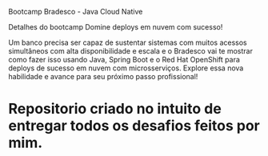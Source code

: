 Bootcamp Bradesco - Java Cloud Native

Detalhes do bootcamp
Domine deploys em nuvem com sucesso!

Um banco precisa ser capaz de sustentar sistemas com muitos acessos simultâneos com alta disponibilidade e escala e o Bradesco vai te mostrar como fazer isso usando Java, Spring Boot e o Red Hat OpenShift para deploys de sucesso em nuvem com microsserviços. Explore essa nova habilidade e avance para seu próximo passo profissional!


# Repositorio criado no intuito de entregar todos os desafios feitos por mim. 


